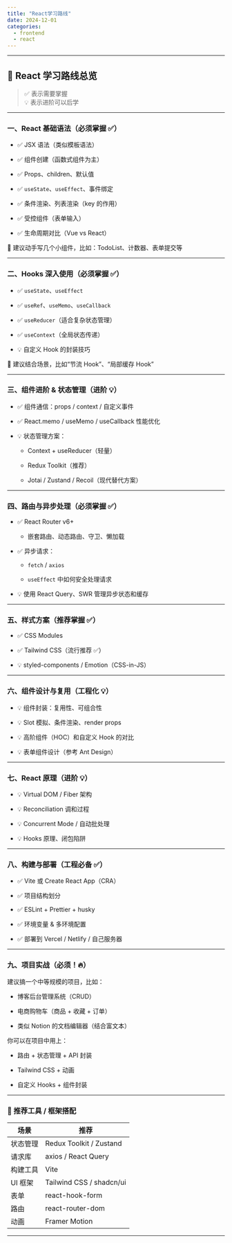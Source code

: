 ```yaml
---
title: "React学习路线"
date: 2024-12-01
categories:
  - frontend
  - react
---
```



---

## 🧭 React 学习路线总览

> ✅ 表示需要掌握  
> 💡 表示进阶可以后学

---

### **一、React 基础语法（必须掌握 ✅）**

- ✅ JSX 语法（类似模板语法）
    
- ✅ 组件创建（函数式组件为主）
    
- ✅ Props、children、默认值
    
- ✅ `useState`、`useEffect`、事件绑定
    
- ✅ 条件渲染、列表渲染（key 的作用）
    
- ✅ 受控组件（表单输入）
    
- ✅ 生命周期对比（Vue vs React）
    

📌 建议动手写几个小组件，比如：TodoList、计数器、表单提交等

---

### **二、Hooks 深入使用（必须掌握 ✅）**

- ✅ `useState`、`useEffect`
    
- ✅ `useRef`、`useMemo`、`useCallback`
    
- ✅ `useReducer`（适合复杂状态管理）
    
- ✅ `useContext`（全局状态传递）
    
- 💡 自定义 Hook 的封装技巧
    

📌 建议结合场景，比如“节流 Hook”、“局部缓存 Hook”

---

### **三、组件进阶 & 状态管理（进阶 💡）**

- ✅ 组件通信：props / context / 自定义事件
    
- ✅ React.memo / useMemo / useCallback 性能优化
    
- 💡 状态管理方案：
    
    - Context + useReducer（轻量）
        
    - Redux Toolkit（推荐）
        
    - Jotai / Zustand / Recoil（现代替代方案）
        

---

### **四、路由与异步处理（必须掌握 ✅）**

- ✅ React Router v6+
    
    - 嵌套路由、动态路由、守卫、懒加载
        
- ✅ 异步请求：
    
    - `fetch` / `axios`
        
    - `useEffect` 中如何安全处理请求
        
- 💡 使用 React Query、SWR 管理异步状态和缓存
    

---

### **五、样式方案（推荐掌握 ✅）**

- ✅ CSS Modules
    
- ✅ Tailwind CSS（流行推荐 ✅）
    
- 💡 styled-components / Emotion（CSS-in-JS）
    

---

### **六、组件设计与复用（工程化 💡）**

- 💡 组件封装：复用性、可组合性
    
- 💡 Slot 模拟、条件渲染、render props
    
- 💡 高阶组件（HOC）和自定义 Hook 的对比
    
- 💡 表单组件设计（参考 Ant Design）
    

---

### **七、React 原理（进阶 💡）**

- 💡 Virtual DOM / Fiber 架构
    
- 💡 Reconciliation 调和过程
    
- 💡 Concurrent Mode / 自动批处理
    
- 💡 Hooks 原理、闭包陷阱
    

---

### **八、构建与部署（工程必备 ✅）**

- ✅ Vite 或 Create React App（CRA）
    
- ✅ 项目结构划分
    
- ✅ ESLint + Prettier + husky
    
- ✅ 环境变量 & 多环境配置
    
- ✅ 部署到 Vercel / Netlify / 自己服务器
    

---

### **九、项目实战（必须！🔥）**

建议搞一个中等规模的项目，比如：

- 博客后台管理系统（CRUD）
    
- 电商购物车（商品 + 收藏 + 订单）
    
- 类似 Notion 的文档编辑器（结合富文本）
    

你可以在项目中用上：

- 路由 + 状态管理 + API 封装
    
- Tailwind CSS + 动画
    
- 自定义 Hooks + 组件封装
    

---

### 🧰 推荐工具 / 框架搭配

|场景|推荐|
|---|---|
|状态管理|Redux Toolkit / Zustand|
|请求库|axios / React Query|
|构建工具|Vite|
|UI 框架|Tailwind CSS / shadcn/ui|
|表单|react-hook-form|
|路由|react-router-dom|
|动画|Framer Motion|

---

